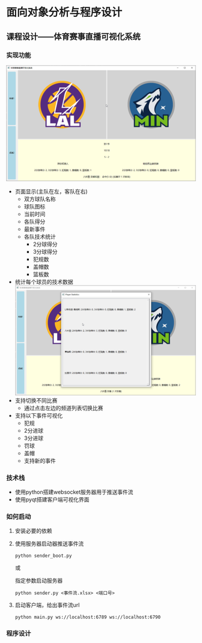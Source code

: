 # 面向对象分析与程序设计

## 课程设计——体育赛事直播可视化系统

### 实现功能
![](/assets/screenshot1.png)
- 页面显示(主队在左，客队在右)
  - 双方球队名称
  - 球队图标
  - 当前时间
  - 各队得分
  - 最新事件
  - 各队技术统计
    - 2分球得分
    - 3分球得分
    - 犯规数
    - 盖帽数
    - 篮板数
- 统计每个球员的技术数据
![](/assets/screenshot2.png)
- 支持切换不同比赛
  - 通过点击左边的频道列表切换比赛
- 支持以下事件可视化
  - 犯规
  - 2分进球
  - 3分进球
  - 罚球
  - 盖帽
  - 支持新的事件

### 技术栈

- 使用python搭建websocket服务器用于推送事件流
- 使用pyqt搭建客户端可视化界面

### 如何启动

1. 安装必要的依赖

2. 使用服务器启动器推送事件流

   ```
   python sender_boot.py  
   ```

   或

   指定参数启动服务器

   ```
   python sender.py <事件流.xlsx> <端口号>
   ```

3. 启动客户端，给出事件流url

   ```
   python main.py ws://localhost:6789 ws://localhost:6790
   ```

### 程序设计

